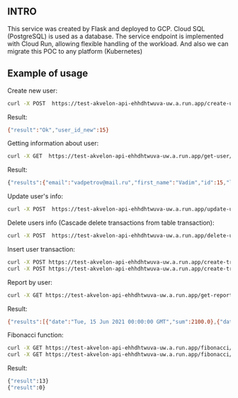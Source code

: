 ## INTRO
This service was created by Flask and deployed to GCP. Cloud SQL (PostgreSQL) is used as a database. The service endpoint is implemented with Cloud Run, allowing flexible handling of the workload. And also we can migrate this POC to any platform (Kubernetes)

## Example of usage

Create new user:
```bash
curl -X POST  https://test-akvelon-api-ehhdhtwuva-uw.a.run.app/create-user  -H "Content-Type: application/json" -d '{"first_name":"Vadim", "last_name":"Petrov", "email":"vadpetrov@mail.ru"}'
```
Result:
```bash
{"result":"Ok","user_id_new":15}
```
Getting information about user:
```bash
curl -X GET  https://test-akvelon-api-ehhdhtwuva-uw.a.run.app/get-user/15
```
Result:
```bash
{"results":{"email":"vadpetrov@mail.ru","first_name":"Vadim","id":15,"last_name":"Petrov"}}
```
Update user's info:
```bash
curl -X POST  https://test-akvelon-api-ehhdhtwuva-uw.a.run.app/update-user/1  -H "Content-Type: application/json" -d '{"last_name":"Sidorov"}'
```
Delete users info (Cascade delete transactions from table transaction):
```bash
curl -X POST  https://test-akvelon-api-ehhdhtwuva-uw.a.run.app/delete-user/1
```
Insert user transaction:
```bash
curl -X POST https://test-akvelon-api-ehhdhtwuva-uw.a.run.app/create-transaction/15 -H "Content-Type: application/json" -d '{"amount":"2100", "date":"2021-06-15 13:15:55"}'
curl -X POST https://test-akvelon-api-ehhdhtwuva-uw.a.run.app/create-transaction/15 -H "Content-Type: application/json" -d '{"amount":"-100", "date":"2021-06-17 14:22:12"}'
```
Report by user:
```bash
curl -X GET https://test-akvelon-api-ehhdhtwuva-uw.a.run.app/get-report/15
```
Result:
```bash
{"results":[{"date":"Tue, 15 Jun 2021 00:00:00 GMT","sum":2100.0},{"date":"Thu, 17 Jun 2021 00:00:00 GMT","sum":-100.0},{"date":"Sat, 19 Jun 2021 00:00:00 GMT","sum":100.0},{"date":"Sun, 20 Jun 2021 00:00:00 GMT","sum":-100.0}]}
```
Fibonacci function:
```bash
curl -X GET https://test-akvelon-api-ehhdhtwuva-uw.a.run.app/fibonacci/7
curl -X GET https://test-akvelon-api-ehhdhtwuva-uw.a.run.app/fibonacci/0
```
Result:
```bash
{"result":13}
{"result":0}
```
